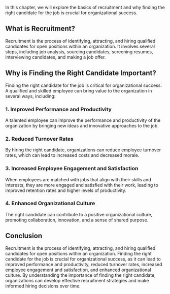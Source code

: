 
In this chapter, we will explore the basics of recruitment and why finding the right candidate for the job is crucial for organizational success.

What is Recruitment?
--------------------

Recruitment is the process of identifying, attracting, and hiring qualified candidates for open positions within an organization. It involves several steps, including job analysis, sourcing candidates, screening resumes, interviewing candidates, and making a job offer.

Why is Finding the Right Candidate Important?
---------------------------------------------

Finding the right candidate for the job is critical for organizational success. A qualified and skilled employee can bring value to the organization in several ways, including:

### 1. Improved Performance and Productivity

A talented employee can improve the performance and productivity of the organization by bringing new ideas and innovative approaches to the job.

### 2. Reduced Turnover Rates

By hiring the right candidate, organizations can reduce employee turnover rates, which can lead to increased costs and decreased morale.

### 3. Increased Employee Engagement and Satisfaction

When employees are matched with jobs that align with their skills and interests, they are more engaged and satisfied with their work, leading to improved retention rates and higher levels of productivity.

### 4. Enhanced Organizational Culture

The right candidate can contribute to a positive organizational culture, promoting collaboration, innovation, and a sense of shared purpose.

Conclusion
----------

Recruitment is the process of identifying, attracting, and hiring qualified candidates for open positions within an organization. Finding the right candidate for the job is crucial for organizational success, as it can lead to improved performance and productivity, reduced turnover rates, increased employee engagement and satisfaction, and enhanced organizational culture. By understanding the importance of finding the right candidate, organizations can develop effective recruitment strategies and make informed hiring decisions over time.


